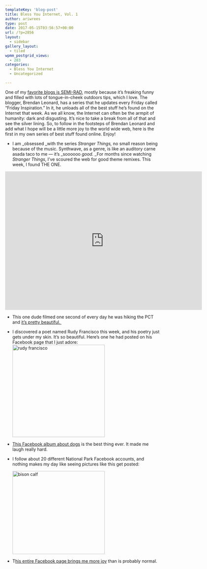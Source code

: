 ```yaml
---
templateKey: 'blog-post'
title: Bless You Internet, Vol. 1
author: ariwrees
type: post
date: 2017-05-15T03:56:57+00:00
url: /?p=2856
layout:
  - sidebar
gallery_layout:
  - tiled
wpmm_postgrid_views:
  - 283
categories:
  - Bless You Internet
  - Uncategorized

---
```

<p style="text-align: left;">
  One of my <a href="http://semi-rad.com/">favorite blogs is SEMI-RAD</a>, mostly because it&#8217;s freaking funny and filled with lots of tongue-in-cheek outdoors tips, which I love. The blogger, Brendan Leonard, has a series that he updates every Friday called &#8220;Friday Inspiration.&#8221; In it, he unloads all of the best stuff he&#8217;s found on the Internet that week. As we all know, the Internet can often be the armpit of humanity: dark and disgusting. It&#8217;s nice to take a break from all of that and see the silver lining. So, to follow in the footsteps of Brendan Leonard and add what I hope will be a little more joy to the world wide web, here is the first in my own series of best stuff found online. Enjoy!
</p>

<!--more-->

  * I am _obsessed _with the series _Stranger Things,_ no small reason being because of the music. Synthwave, as a genre, is like an auditory carne asada taco to me &#8212; it&#8217;s _soooooo _good._ _For months since watching _Stranger Things_, I&#8217;ve scoured the web for good theme remixes. This week, I found THE ONE.

<iframe width="640" height="450" scrolling="no" frameborder="no" src="https://w.soundcloud.com/player/?visual=true&#038;url=https%3A%2F%2Fapi.soundcloud.com%2Fplaylists%2F322824997&#038;show_artwork=true&#038;maxwidth=640&#038;maxheight=960&#038;dnt=1"></iframe>

  * This one dude filmed one second of every day he was hiking the PCT and [it&#8217;s pretty beautiful. ][1]
  * I discovered a poet named Rudy Francisco this week, and his poetry just gets under my skin. It&#8217;s so beautiful. Here&#8217;s one he had posted on his Facebook page that I just adore:<img class="alignnone size-medium wp-image-2858 aligncenter" src="https://www.igobyari.com/wp-content/uploads/2017/05/rudy-francisco-300x300.jpg" alt="rudy francisco" width="300" height="300" />
  * [This Facebook album about dogs][2] is the best thing ever. It made me laugh really hard.
  * I follow about 20 different National Park Facebook accounts, and nothing makes my day like seeing pictures like this get posted:
  
    <img class="alignnone size-medium wp-image-2860 aligncenter" src="https://www.igobyari.com/wp-content/uploads/2017/05/bison-calf-300x270.jpg" alt="bison calf" width="300" height="270" />
  * T[his entire Facebook page brings me more joy][3] than is probably normal.

 [1]: http://www.trendingly.com/pacific-crest-trail
 [2]: https://www.facebook.com/PeopleThatTumblr/posts/827045694134991
 [3]: https://www.facebook.com/TheSamePhotoofJeffGoldblumEveryday/